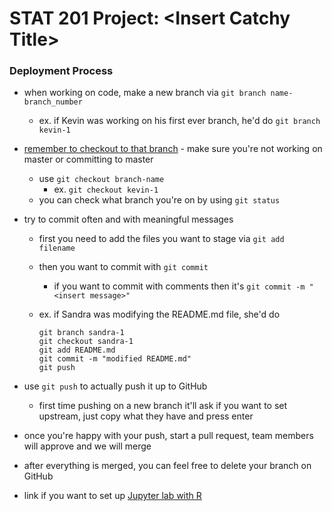 # STAT 201 Project: \<Insert Catchy Title\>

### Deployment Process

- when working on code, make a new branch via `git branch name-branch_number`

  - ex. if Kevin was working on his first ever branch, he'd do `git branch kevin-1`

- <u>remember to checkout to that branch</u> - make sure you're not working on master or committing to master

  - use `git checkout branch-name`
    - ex. `git checkout kevin-1`
  - you can check what branch you're on by using `git status`

- try to commit often and with meaningful messages

  - first you need to add the files you want to stage via `git add filename`

  - then you want to commit with `git commit`

    - if you want to commit with comments then it's `git commit -m "<insert message>"`

  - ex. if Sandra was modifying the README.md file, she'd do

    ```shell
    git branch sandra-1
    git checkout sandra-1
    git add README.md
    git commit -m "modified README.md"
    git push
    ```

- use `git push` to actually push it up to GitHub
  - first time pushing on a new branch it'll ask if you want to set upstream, just copy what they have and press enter
  
- once you're happy with your push, start a pull request, team members will approve and we will merge

- after everything is merged, you can feel free to delete your branch on GitHub

- link if you want to set up [Jupyter lab with R](https://irkernel.github.io/requirements/)
